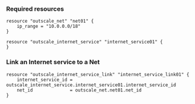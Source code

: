 ### Required resources

```hcl
resource "outscale_net" "net01" {
	ip_range = "10.0.0.0/18"
}

resource "outscale_internet_service" "internet_service01" {
}
```


### Link an Internet service to a Net

```hcl
resource "outscale_internet_service_link" "internet_service_link01" {
	internet_service_id = outscale_internet_service.internet_service01.internet_service_id
	net_id              = outscale_net.net01.net_id
}
```